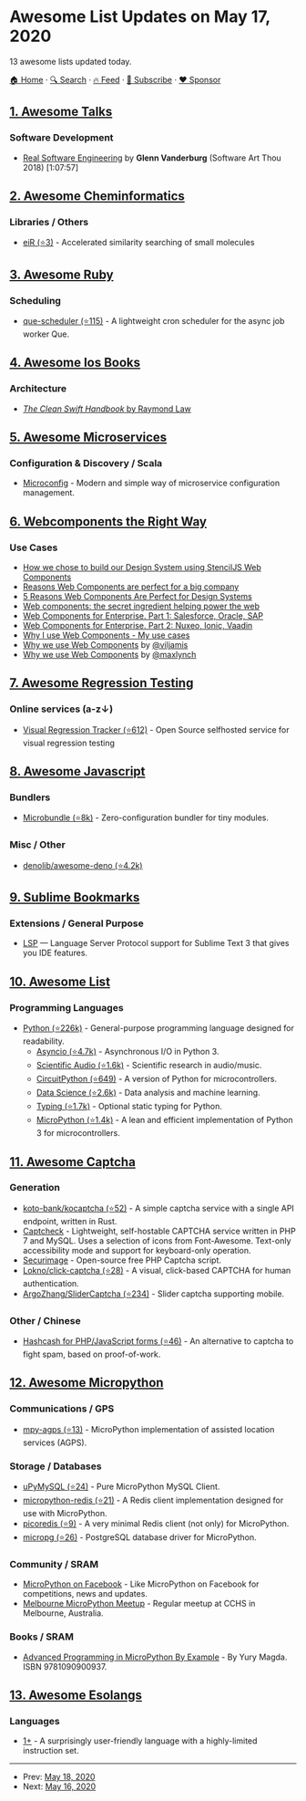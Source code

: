 # Awesome List Updates on May 17, 2020

13 awesome lists updated today.

[🏠 Home](/README.md) · [🔍 Search](https://www.trackawesomelist.com/search/) · [🔥 Feed](https://www.trackawesomelist.com/rss.xml) · [📮 Subscribe](https://trackawesomelist.us17.list-manage.com/subscribe?u=d2f0117aa829c83a63ec63c2f&id=36a103854c) · [❤️  Sponsor](https://github.com/sponsors/theowenyoung)



## [1. Awesome Talks](/content/JanVanRyswyck/awesome-talks/README.md)

### Software Development

*   [Real Software Engineering](https://www.youtube.com/watch?v=RhdlBHHimeM) by **Glenn Vanderburg** (Software Art Thou 2018) \[1:07:57]

## [2. Awesome Cheminformatics](/content/hsiaoyi0504/awesome-cheminformatics/README.md)

### Libraries / Others

*   [eiR (⭐3)](https://github.com/girke-lab/eiR) - Accelerated similarity searching of small molecules

## [3. Awesome Ruby](/content/markets/awesome-ruby/README.md)

### Scheduling

*   [que-scheduler (⭐115)](https://github.com/hlascelles/que-scheduler) - A lightweight cron scheduler for the async job worker Que.

## [4. Awesome Ios Books](/content/bystritskiy/awesome-ios-books/README.md)

### Architecture

*   [*The Clean Swift Handbook* by Raymond Law](https://clean-swift.com/handbook)

## [5. Awesome Microservices](/content/mfornos/awesome-microservices/README.md)

### Configuration & Discovery / Scala

*   [Microconfig](https://microconfig.io) - Modern and simple way of microservice configuration management.

## [6. Webcomponents the Right Way](/content/mateusortiz/webcomponents-the-right-way/README.md)

### Use Cases

*   [How we chose to build our Design System using StencilJS Web Components](https://medium.com/8451/how-we-chose-to-build-our-design-system-using-stenciljs-web-components-4878c36743c5)
*   [Reasons Web Components are perfect for a big company](https://medium.com/@sergicontre/reasons-web-components-are-perfect-for-a-big-company-28790d712ad5)
*   [5 Reasons Web Components Are Perfect for Design Systems](https://ionicframework.com/blog/5-reasons-web-components-are-perfect-for-design-systems/)
*   [Web components: the secret ingredient helping power the web](https://web.dev/web-components-io-2019/)
*   [Web Components for Enterprise. Part 1: Salesforce, Oracle, SAP](https://dev.to/webpadawan/web-components-for-enterprise-part-1-salesforce-oracle-sap-e70)
*   [Web Components for Enterprise. Part 2: Nuxeo, Ionic, Vaadin](https://dev.to/webpadawan/web-components-for-enterprise-part-2-nuxeo-ionic-vaadin-22l7)
*   [Why I use Web Components - My use cases](https://dev.to/shihn/why-i-use-web-components-my-use-cases-1nip)
*   [Why we use Web Components](https://viljamis.com/2019/why-we-use-web-components/) by [@viljamis](https://twitter.com/viljamis)
*   [Why we use Web Components](https://dev.to/ionic/why-we-use-web-components-2c1i) by [@maxlynch](https://twitter.com/maxlynch)

## [7. Awesome Regression Testing](/content/mojoaxel/awesome-regression-testing/README.md)

### Online services (a-z↓)

*   [Visual Regression Tracker (⭐612)](https://github.com/Visual-Regression-Tracker/Visual-Regression-Tracker) - Open Source selfhosted service for visual regression testing

## [8. Awesome Javascript](/content/sorrycc/awesome-javascript/README.md)

### Bundlers

*   [Microbundle (⭐8k)](https://github.com/developit/microbundle) - Zero-configuration bundler for tiny modules.

### Misc / Other

*   [denolib/awesome-deno (⭐4.2k)](https://github.com/denolib/awesome-deno)

## [9. Sublime Bookmarks](/content/dreikanter/sublime-bookmarks/README.md)

### Extensions / General Purpose

*   [LSP](https://packagecontrol.io/packages/LSP) — Language Server Protocol support for Sublime Text 3 that gives you IDE features.

## [10. Awesome List](/content/sindresorhus/awesome/README.md)

### Programming Languages

*   [Python (⭐226k)](https://github.com/vinta/awesome-python#readme) - General-purpose programming language designed for readability.
    *   [Asyncio (⭐4.7k)](https://github.com/timofurrer/awesome-asyncio#readme) - Asynchronous I/O in Python 3.
    *   [Scientific Audio (⭐1.6k)](https://github.com/faroit/awesome-python-scientific-audio#readme) - Scientific research in audio/music.
    *   [CircuitPython (⭐649)](https://github.com/adafruit/awesome-circuitpython#readme) - A version of Python for microcontrollers.
    *   [Data Science (⭐2.6k)](https://github.com/krzjoa/awesome-python-data-science#readme) - Data analysis and machine learning.
    *   [Typing (⭐1.7k)](https://github.com/typeddjango/awesome-python-typing#readme) - Optional static typing for Python.
    *   [MicroPython (⭐1.4k)](https://github.com/mcauser/awesome-micropython#readme) - A lean and efficient implementation of Python 3 for microcontrollers.

## [11. Awesome Captcha](/content/ZYSzys/awesome-captcha/README.md)

### Generation

*   [koto-bank/kocaptcha (⭐52)](https://github.com/koto-bank/kocaptcha) - A simple captcha service with a single API endpoint, written in Rust.
*   [Captcheck](https://captcheck.netsyms.com) - Lightweight, self-hostable CAPTCHA service written in PHP 7 and MySQL. Uses a selection of icons from Font-Awesome. Text-only accessibility mode and support for keyboard-only operation.
*   [Securimage](https://www.phpcaptcha.org) - Open-source free PHP Captcha script.
*   [Lokno/click-captcha (⭐28)](https://github.com/Lokno/click-captcha) - A visual, click-based CAPTCHA for human authentication.
*   [ArgoZhang/SliderCaptcha (⭐234)](https://github.com/ArgoZhang/SliderCaptcha) - Slider captcha supporting mobile.

### Other / Chinese

*   [Hashcash for PHP/JavaScript forms (⭐46)](https://github.com/007/hashcash-js) - An alternative to captcha to fight spam, based on proof-of-work.

## [12. Awesome Micropython](/content/mcauser/awesome-micropython/README.md)

### Communications / GPS

*   [mpy-agps (⭐13)](https://github.com/pulkin/mpy-agps) - MicroPython implementation of assisted location services (AGPS).

### Storage / Databases

*   [uPyMySQL (⭐24)](https://github.com/dvrhax/uPyMySQL) - Pure MicroPython MySQL Client.
*   [micropython-redis (⭐21)](https://github.com/dwighthubbard/micropython-redis) - A Redis client implementation designed for use with MicroPython.
*   [picoredis (⭐9)](https://github.com/SpotlightKid/picoredis) - A very minimal Redis client (not only) for MicroPython.
*   [micropg (⭐26)](https://github.com/nakagami/micropg) - PostgreSQL database driver for MicroPython.

### Community / SRAM

*   [MicroPython on Facebook](https://www.facebook.com/micropython) - Like MicroPython on Facebook for competitions, news and updates.
*   [Melbourne MicroPython Meetup](https://www.meetup.com/en-AU/MicroPython-Meetup) - Regular meetup at CCHS in Melbourne, Australia.

### Books / SRAM

*   [Advanced Programming in MicroPython By Example](https://www.amazon.com/Advanced-Programming-MicroPython-Example-Magda/dp/1090900937) - By Yury Magda. ISBN 9781090900937.

## [13. Awesome Esolangs](/content/angrykoala/awesome-esolangs/README.md)

### Languages

*   [1+](https://esolangs.org/wiki/1%2B) - A surprisingly user-friendly language with a highly-limited instruction set.

---

- Prev: [May 18, 2020](/content/2020/05/18/README.md)
- Next: [May 16, 2020](/content/2020/05/16/README.md)